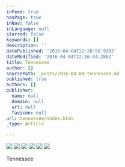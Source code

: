 ```yaml
---
inFeed: true
hasPage: true
inNav: false
inLanguage: null
starred: false
keywords: []
description: ''
datePublished: '2016-04-04T22:20:50.938Z'
dateModified: '2016-04-04T22:16:44.286Z'
title: Tennessee
author: []
sourcePath: _posts/2016-04-04-tennessee.md
published: true
authors: []
publisher:
  name: null
  domain: null
  url: null
  favicon: null
url: tennessee/index.html
_type: Article

---
```

![](https://the-grid-user-content.s3-us-west-2.amazonaws.com/dd234c3c-25fd-4b8a-84e7-f034e5e9d4bd.jpg)
![](https://the-grid-user-content.s3-us-west-2.amazonaws.com/bb4d2a05-9e80-4a9a-8c4f-3171baf63328.jpg)
![](https://the-grid-user-content.s3-us-west-2.amazonaws.com/9b49b037-c925-44c6-8ac8-8435d8879d0f.jpg)
![](https://the-grid-user-content.s3-us-west-2.amazonaws.com/1740cc56-07fd-4a46-8fe3-3bdaa17ab3c3.jpg)
![](https://the-grid-user-content.s3-us-west-2.amazonaws.com/7e8cebcb-be0f-4e93-ac7d-ff406df906dd.jpg)
![](https://the-grid-user-content.s3-us-west-2.amazonaws.com/25e0460c-c6f0-4a9a-b78a-1abd36b92b4c.jpg)

Tennessee